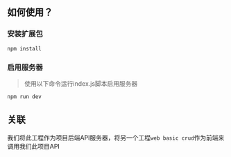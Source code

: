 ## 如何使用？
### 安装扩展包
```npm install```

### 启用服务器
>使用以下命令运行index.js脚本启用服务器

```npm run dev```

## 关联
我们将此工程作为项目后端API服务器，将另一个工程`web basic crud`作为前端来调用我们此项目API